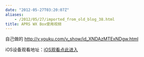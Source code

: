 ```yaml
---
date: "2012-05-27T03:20:07Z"
aliases:
    - /2012/05/27/imported_from_old_blog_38.html
title: APRS WX Box使用视频
---
```


自己做的
http://v.youku.com/v_show/id_XNDAzMTExNDgw.html

iOS设备观看地址：<a href="http://v.youku.com/v_show/id_XNDAzMTExNDgw.html">iOS观看点此进入</a>